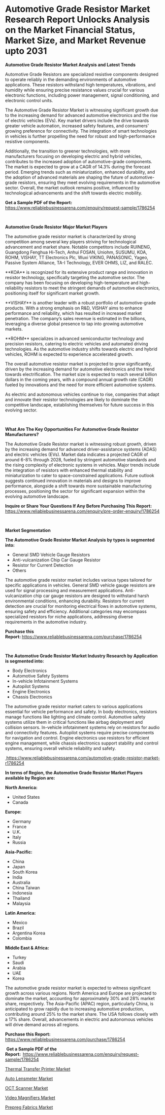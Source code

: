 <p><h1>Automotive Grade Resistor Market Research Report Unlocks Analysis on the Market Financial Status, Market Size, and Market Revenue upto 2031</h1></p><p><strong>Automotive Grade Resistor Market Analysis and Latest Trends</strong></p>
<p><p>Automotive Grade Resistors are specialized resistive components designed to operate reliably in the demanding environments of automotive applications. These resistors withstand high temperatures, vibrations, and humidity while ensuring precise resistance values crucial for various electronic functions, including power management, signal conditioning, and electronic control units.</p><p>The Automotive Grade Resistor Market is witnessing significant growth due to the increasing demand for advanced automotive electronics and the rise of electric vehicles (EVs). Key market drivers include the drive towards greater vehicle automation, increased safety features, and consumers' growing preference for connectivity. The integration of smart technologies in vehicles is further propelling the need for robust and high-performance resistive components.</p><p>Additionally, the transition to greener technologies, with more manufacturers focusing on developing electric and hybrid vehicles, contributes to the increased adoption of automotive-grade components. The market is expected to grow at a CAGR of 14.3% during the forecast period. Emerging trends such as miniaturization, enhanced durability, and the adoption of advanced materials are shaping the future of automotive-grade resistors, ensuring they meet evolving requirements in the automotive sector. Overall, the market outlook remains positive, influenced by technological advancements and the shift towards electric mobility.</p></p>
<p><strong>Get a Sample PDF of the Report:&nbsp;</strong> <a href="https://www.reliablebusinessarena.com/enquiry/request-sample/1786254?utm_campaign=1174&utm_medium=2&utm_source=Github&utm_content=ia&utm_term=09102024&utm_id=automotive-grade-resistor">https://www.reliablebusinessarena.com/enquiry/request-sample/1786254</a></p>
<p>&nbsp;</p>
<p><strong>Automotive Grade Resistor Major Market Players</strong></p>
<p><p>The automotive grade resistor market is characterized by strong competition among several key players striving for technological advancement and market share. Notable competitors include RUINENG, Guangdong Fenghua Hi-Tech, Anhui FOSAN, Uniohm, SUSUMU, KOA, ROHM, VISHAY, TT Electronics Plc, Wuxi VIKING, PANASONIC, Yageo, Passive System Alliance, TA-I Technology, EVER OHMS, LIZ, and RALEC.</p><p>**KOA** is recognized for its extensive product range and innovation in resistor technology, specifically targeting the automotive sector. The company has been focusing on developing high-temperature and high-reliability resistors to meet the stringent demands of automotive electronics, positioning itself for significant market growth.</p><p>**VISHAY** is another leader with a robust portfolio of automotive-grade products. With a strong emphasis on R&D, VISHAY aims to enhance performance and reliability, which has resulted in increased market penetration. The company’s sales revenue is estimated in the billions, leveraging a diverse global presence to tap into growing automotive markets.</p><p>**ROHM** specializes in advanced semiconductor technology and precision resistors, catering to electric vehicles and automated driving technologies. As the automotive industry shifts towards electric and hybrid vehicles, ROHM is expected to experience accelerated growth.</p><p>The overall automotive resistor market is projected to grow significantly, driven by the increasing demand for automotive electronics and the trend towards electrification. The market size is expected to reach several billion dollars in the coming years, with a compound annual growth rate (CAGR) fueled by innovations and the need for more efficient automotive systems.</p><p>As electric and autonomous vehicles continue to rise, companies that adapt and innovate their resistor technologies are likely to dominate the competitive landscape, establishing themselves for future success in this evolving sector.</p></p>
<p>&nbsp;</p>
<p><strong>What Are The Key Opportunities For Automotive Grade Resistor Manufacturers?</strong></p>
<p><p>The Automotive Grade Resistor market is witnessing robust growth, driven by the increasing demand for advanced driver-assistance systems (ADAS) and electric vehicles (EVs). Market data indicates a projected CAGR of around 6-8% through 2028, fueled by stringent automotive standards and the rising complexity of electronic systems in vehicles. Major trends include the integration of resistors with enhanced thermal stability and miniaturization to cater to space-constrained applications. Future outlook suggests continued innovation in materials and designs to improve performance, alongside a shift towards more sustainable manufacturing processes, positioning the sector for significant expansion within the evolving automotive landscape.</p></p>
<p><strong>Inquire or Share Your Questions If Any Before Purchasing This Report:</strong> <a href="https://www.reliablebusinessarena.com/enquiry/pre-order-enquiry/1786254?utm_campaign=1174&utm_medium=2&utm_source=Github&utm_content=ia&utm_term=09102024&utm_id=automotive-grade-resistor">https://www.reliablebusinessarena.com/enquiry/pre-order-enquiry/1786254</a></p>
<p>&nbsp;</p>
<p><strong>Market Segmentation</strong></p>
<p><strong>The Automotive Grade Resistor Market Analysis by types is segmented into:</strong></p>
<p><ul><li>General SMD Vehicle Gauge Resistors</li><li>Anti-vulcanization Chip Car Gauge Resistor</li><li>Resistor for Current Detection</li><li>Others</li></ul></p>
<p><p>The automotive grade resistor market includes various types tailored for specific applications in vehicles. General SMD vehicle gauge resistors are used for signal processing and measurement applications. Anti-vulcanization chip car gauge resistors are designed to withstand harsh environmental conditions, enhancing durability. Resistors for current detection are crucial for monitoring electrical flows in automotive systems, ensuring safety and efficiency. Additional categories may encompass specialized resistors for niche applications, addressing diverse requirements in the automotive industry.</p></p>
<p><strong>Purchase this Report:&nbsp;</strong><a href="https://www.reliablebusinessarena.com/purchase/1786254?utm_campaign=1174&utm_medium=2&utm_source=Github&utm_content=ia&utm_term=09102024&utm_id=automotive-grade-resistor">https://www.reliablebusinessarena.com/purchase/1786254</a></p>
<p>&nbsp;</p>
<p><strong>The Automotive Grade Resistor Market Industry Research by Application is segmented into:</strong></p>
<p><ul><li>Body Electronics</li><li>Automotive Safety Systems</li><li>In-vehicle Infotainment Systems</li><li>Autopilot Systems</li><li>Engine Electronics</li><li>Chassis Electronics</li></ul></p>
<p><p>The automotive grade resistor market caters to various applications essential for vehicle performance and safety. In body electronics, resistors manage functions like lighting and climate control. Automotive safety systems utilize them in critical functions like airbag deployment and collision sensors. In-vehicle infotainment systems rely on resistors for audio and connectivity features. Autopilot systems require precise components for navigation and control. Engine electronics use resistors for efficient engine management, while chassis electronics support stability and control systems, ensuring overall vehicle reliability and safety.</p></p>
<p><a href="https://www.reliablebusinessarena.com/automotive-grade-resistor-market-r1786254?utm_campaign=1174&utm_medium=2&utm_source=Github&utm_content=ia&utm_term=09102024&utm_id=automotive-grade-resistor">&nbsp;https://www.reliablebusinessarena.com/automotive-grade-resistor-market-r1786254</a></p>
<p><strong>In terms of Region, the Automotive Grade Resistor Market Players available by Region are:</strong></p>
<p>
    <p> <strong> North America: </strong>
        <ul>
            <li>United States</li>
            <li>Canada</li>
        </ul>
        </p> 
    <p> <strong> Europe: </strong>
        <ul>
            <li>Germany</li>
            <li>France</li>
            <li>U.K.</li>
            <li>Italy</li>
            <li>Russia</li>
        </ul>
        </p> 
    <p> <strong> Asia-Pacific: </strong>
        <ul>
            <li>China</li>
            <li>Japan</li>
            <li>South Korea</li>
            <li>India</li>
            <li>Australia</li>
            <li>China Taiwan</li>
            <li>Indonesia</li>
            <li>Thailand</li>
            <li>Malaysia</li>
        </ul>
        </p> 
    <p> <strong> Latin America: </strong>
        <ul>
            <li>Mexico</li>
            <li>Brazil</li>
            <li>Argentina Korea</li>
            <li>Colombia</li>
        </ul>
        </p> 
    <p> <strong> Middle East & Africa: </strong>
        <ul>
            <li>Turkey</li>
            <li>Saudi</li>
            <li>Arabia</li>
            <li>UAE</li>
            <li>Korea</li>
        </ul>
    </p>
    </p>
<p><p>The automotive grade resistor market is expected to witness significant growth across various regions. North America and Europe are projected to dominate the market, accounting for approximately 30% and 28% market share, respectively. The Asia-Pacific (APAC) region, particularly China, is anticipated to grow rapidly due to increasing automotive production, contributing around 25% to the market share. The USA follows closely with a 17% share. Overall, advancements in electric and autonomous vehicles will drive demand across all regions.</p></p>
<p><strong>Purchase this Report: </strong><a href="https://www.reliablebusinessarena.com/purchase/1786254?utm_campaign=1174&utm_medium=2&utm_source=Github&utm_content=ia&utm_term=09102024&utm_id=automotive-grade-resistor">https://www.reliablebusinessarena.com/purchase/1786254</a></p>
<p>&nbsp;<strong>Get a Sample PDF of the Report:&nbsp;&nbsp;</strong><a href="https://www.reliablebusinessarena.com/enquiry/request-sample/1786254?utm_campaign=1174&utm_medium=2&utm_source=Github&utm_content=ia&utm_term=09102024&utm_id=automotive-grade-resistor">https://www.reliablebusinessarena.com/enquiry/request-sample/1786254</a></p>
<p><strong></strong></p>
<p><p><a href="https://www.linkedin.com/pulse/emerging-trends-thermal-transfer-printer-market-global-aqdbe?trackingId=yb1IVMY%2FSfuG2H4AJ%2BlXTg%3D%3D&utm_campaign=1174&utm_medium=2&utm_source=Github&utm_content=ia&utm_term=09102024&utm_id=automotive-grade-resistor">Thermal Transfer Printer Market</a></p><p><a href="https://www.linkedin.com/pulse/comprehensive-look-product-type-semi-automaticfully-automatic-1trxe?trackingId=novCSMeURAWscHqODEN1qQ%3D%3D&utm_campaign=1174&utm_medium=2&utm_source=Github&utm_content=ia&utm_term=09102024&utm_id=automotive-grade-resistor">Auto Lensmeter Market</a></p><p><a href="https://www.linkedin.com/pulse/deep-dive-oct-scanner-market-itstrends-segmentation-competitive-lzqhe?trackingId=9V8h8cj%2FS42LBSGqkgbpCw%3D%3D&utm_campaign=1174&utm_medium=2&utm_source=Github&utm_content=ia&utm_term=09102024&utm_id=automotive-grade-resistor">OCT Scanner Market</a></p><p><a href="https://www.linkedin.com/pulse/global-video-magnifiers-market-product-type-application-ycsue?trackingId=%2BdihjYWlRLy3RnoGAhpPkg%3D%3D&utm_campaign=1174&utm_medium=2&utm_source=Github&utm_content=ia&utm_term=09102024&utm_id=automotive-grade-resistor">Video Magnifiers Market</a></p><p><a href="https://www.linkedin.com/pulse/driving-factors-behind-prepreg-fabrics-market-trends-applications-rxnjc?utm_campaign=1174&utm_medium=2&utm_source=Github&utm_content=ia&utm_term=09102024&utm_id=automotive-grade-resistor">Prepreg Fabrics Market</a></p></p>